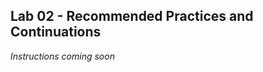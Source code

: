 Lab 02 - Recommended Practices and Continuations
------------------------------------------------
*Instructions coming soon*